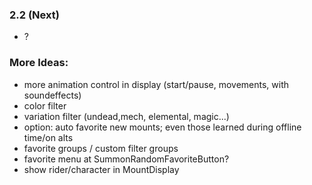 ### 2.2 (Next)
- ?

### More Ideas:
- more animation control in display (start/pause, movements, with soundeffects)
- color filter
- variation filter (undead,mech, elemental, magic...)
- option: auto favorite new mounts; even those learned during offline time/on alts
- favorite groups / custom filter groups
- favorite menu at SummonRandomFavoriteButton?
- show rider/character in MountDisplay